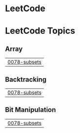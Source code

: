 # LeetCode
<!---LeetCode Topics Start-->
# LeetCode Topics
## Array
|  |
| ------- |
| [0078-subsets](https://github.com/Nayansoni2004/LeetCode/tree/master/0078-subsets) |
## Backtracking
|  |
| ------- |
| [0078-subsets](https://github.com/Nayansoni2004/LeetCode/tree/master/0078-subsets) |
## Bit Manipulation
|  |
| ------- |
| [0078-subsets](https://github.com/Nayansoni2004/LeetCode/tree/master/0078-subsets) |
<!---LeetCode Topics End-->